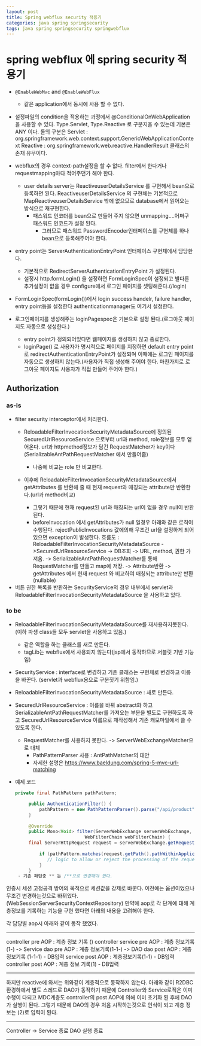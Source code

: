 ```yaml
---
layout: post
title: Spring webflux security 적용기
categories: java spring springsecurity
tags: java spring springsecurity springwebflux
---
```


# spring webflux 에 spring security 적용기

- `@EnableWebMvc` and `@EnableWebFlux`
   - 같은 application에서 동시에 사용 할 수 없다.

- 설정파일의 condition을 적용하는 과정에서 @ConditionalOnWebApplication을 사용할 수 있다.
  Type.Servlet, Type.Reactive 로 구분지을 수 있는데 기본은 ANY 이다.
  둘의 구분은
  Servlet : org.springframework.web.context.support.GenericWebApplicationContext
  Reactive : org.springframework.web.reactive.HandlerResult
  클래스의 존재 유무이다.

- webflux의 경우 context-path설정을 할 수 없다. filter에서 한다거나 requestmapping마다 적어주던가 해야 한다.
  - user details server는 ReactiveuserDetailsService 를 구현해서 bean으로 등록하면 된다.
    ReactiveuserDetailsService 의 구현체는 기본적으로 MapReactiveuserDetailsService 밖에 없으므로 database에서 읽어오는 방식으로 재구현한다.
    - 패스워드 인코더를 bean으로 만들어 주지 않으면 unmapping....어쩌구 패스워드 인코드가 설정 된다.
      - 그러므로 패스워드 PasswordEncoder인터페이스를 구현체를 하나 bean으로 등록해주어야 한다.
- entry point는 ServerAuthenticationEntryPoint 인터페이스 구현체에서 담당한다.
  - 기본적으로 RedirectServerAuthenticationEntryPoint 가 설정된다.
  - 설정시 http.formLogin() 을 설정하면 FormLoginSpec이 설정되고 별다른 추가설정이 없을 경우 configure에서 로그인 페이지를 셋팅해준다.(/login) 

- FormLoginSpec(formLogin())에서 login success handelr, failure handler, entry point등을 설정한다 authenticationmanager도 여기서 설정한다.

- 로그인페이지를 생성해주는 loginPagespec은 기본으로 설정 된다.(로그아웃 페이지도 자동으로 생성한다.)
  - entry point가 정의되어있다면 웹페이지를 생성하지 않고 종료한다.
  - loginPage() 로 사용자가 명시적으로 페이지를 지정하면 default entry point로 redirectAuthenticationEntryPoint가 설정되며 이때에는 로그인 페이지를 자동으로 생성하지 않는다.(사용자가 직접 생성해 주어야 한다. 마찬가지로 로그아웃 페이지도 사용자가 직접 만들어 주어야 한다.)
    	


## Authorization

### as-is

 - filter security interceptor에서 처리한다.
	- ReloadableFilterInvocationSecurityMetadataSource에 정의된 SecuredUrlResourceService 으로부터 url과 method, role정보를 모두 얻어온다. 
	url과 httpmethod정보가 담긴 RequestMatcher가 key이다(SerializableAntPathRequestMatcher 에서 만들어줌)
		- 나중에 비교는 role 만 비교한다.

	- 이후에 ReloadableFilterInvocationSecurityMetadataSource에서 getAttributes 를 반환해 줄 때 현재 request와 매칭되는 attribute만 반환한다.(url과 method비교)
		- 그렇기 때문에 현재 request된 url과 매칭되는 url이 없을 경우 null이 반환된다.
		- beforeInvocation 에서 getAttributes가 null 일경우 아래와 같은 로직이 수행된다.
			rejectPublicInvocations 값에의해 무조건 url을 설정하게 되어있으면 exception이 발생한다.
	흐름도 : 
	ReloadableFilterInvocationSecurityMetadataSource 
		->SecuredUrlResourceService 
			-> DB조회 
			-> URL, method, 권한 가져옴. 
				-> SerializableAntPathRequestMatcher를 통해 RequestMatcher를 만들고 map에 저장. 
			-> Attribute반환
		-> getAttributes 에서 현재 request 와 비교하여 매칭되는 attribute만 반환(nullable)
- 버튼 권한 목록을 반환하는 SecurityService의 경우 내부에서 servlet과 ReloadableFilterInvocationSecurityMetadataSource 을 사용하고 있다. 
	
### to be

- ReloadableFilterInvocationSecurityMetadataSource를 재사용하지못한다.(이하 파생 class들 모두 servlet을 사용하고 있음.)
  - 같은 역할을 하는 클래스를 새로 만든다.
  -  tagLib는 webflux에서 사용되지 않는다(jsp에서 동작하므로 서블릿 기반 기능임)
  


- SecurityService : interface로 변경하고 기존 클래스는 구현체로 변경하고 이름을 바꾼다. (servlet과 webflux용으로 구분짓기 위함임.)

- ReloadableFilterInvocationSecurityMetadataSource : 새로 만든다.

- SecuredUrlResourceService : 이름을 바꿔 abstract화 하고 SerializableAntPathRequestMatcher를 가져오는 부분을 별도로 구현하도록 하고 SecuredUrlResourceService 이름으로 재작성해서 기존 캐모마일에서 쓸 수 있도록 한다.
	- RequestMatcher를 사용하지 못한다. -> ServerWebExchangeMatcher으로 대체
		- PathPatternParser 사용 : AntPathMatcher의 대안
		- 자세한 설명은 https://www.baeldung.com/spring-5-mvc-url-matching
	
- 예제 코드

   ```java
   private final PathPattern pathPattern;

   		public AuthenticationFilter() {
			pathPattern = new PathPatternParser().parse("/api/product");
   		}
   	
   		@Override
   		public Mono<Void> filter(ServerWebExchange serverWebExchange,
   							 WebFilterChain webFilterChain) {
   		final ServerHttpRequest request = serverWebExchange.getRequest();
   	
   			if (pathPattern.matches(request.getPath().pathWithinApplication())) {
   			   // logic to allow or reject the processing of the request
   			}
   		}
   	- 기존 패턴중 ** 는 /**으로 변경해야 한다.
   ```



인증시 세션 고정공격 방어의 목적으로 세션값을 강제로 바꾼다.
이전에는 옵션이었으나 무조건 변경하는것으로 바뀌었다.(WebSessionServerSecurityContextRepository)
만약에 aop로 각 단계에 대해 계층정보를 기록하는 기능을 구현 했다면 아래의 내용을 고려해야 한다.

각 담당별  aop시 아래와 같이 동작 했었다.

------

controller pre AOP : 계층 정보 기록 ()
	controller 
		service pre AOP : 계층 정보기록(1-)
		-> Service
			dao pre AOP : 계층 정보기록(1-1-)
			-> DAO
			dao post AOP : 계층정보기록 (1-1-1) - DB입력
		service post AOP : 계층정보기록(1-1) - DB입력
controller post AOP : 계층 정보 기록(1) - DB입력

------

하지만 reactive에 와서는 위와같이 계층적으로 동작하지 않는다.
아래와 같이 R2DBC환경하에서 별도 스레드로 DAO가 동작하기 때문에 Controller와 Service로직은 이미 수행이 다되고 MDC계층도 controller의 post AOP에 의해 이미 초기화 된 후에 DAO가 실행이 된다.
그렇기 때문에 DAO의 경우 처음 시작하는것으로 인식이 되고 계층 정보는 (2)로 입력이 된다.

-----
Controller 
	-> Service
종료
DAO 실행
종료

------
